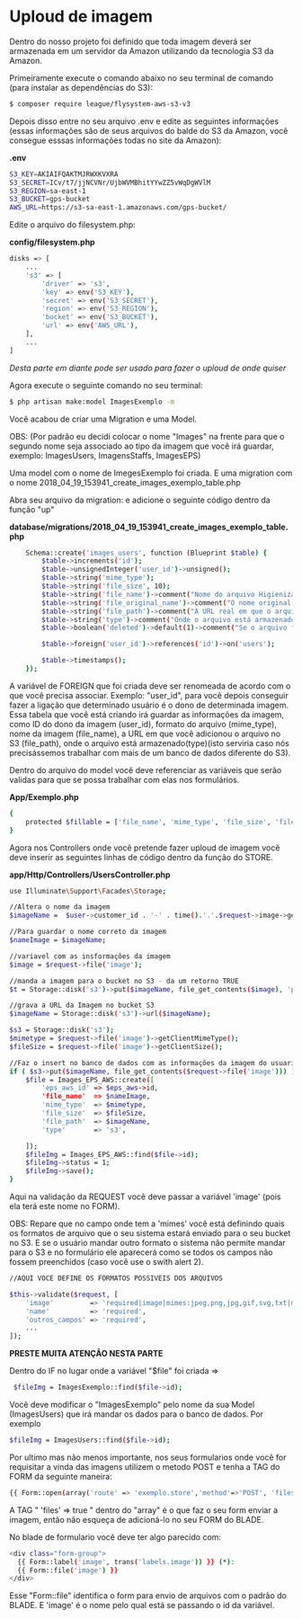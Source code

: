 # Uploud de imagem

Dentro do nosso projeto foi definido que toda imagem deverá ser armazenada em um servidor da Amazon utilizando da tecnologia S3 da Amazon.

Primeiramente execute o comando abaixo no seu terminal de comando (para instalar as dependências do S3):

```bash
$ composer require league/flysystem-aws-s3-v3
```

Depois disso entre no seu arquivo .env e edite as seguintes informações (essas informações são de seus arquivos do balde do S3 da Amazon, você consegue esssas informações todas no site da Amazon):

**.env**

```bash
S3_KEY=AKIAIFQAKTMJRWXKVXRA
S3_SECRET=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
S3_REGION=sa-east-1
S3_BUCKET=gps-bucket
AWS_URL=https://s3-sa-east-1.amazonaws.com/gps-bucket/
```

Edite o arquivo do filesystem.php:

**config/filesystem.php**

```bash
disks => [
    ...
    's3' => [
        'driver' => 's3',
        'key' => env('S3_KEY'),
        'secret' => env('S3_SECRET'),
        'region' => env('S3_REGION'),
        'bucket' => env('S3_BUCKET'),
        'url' => env('AWS_URL'),
    ],
    ...
]
```

_Desta parte em diante pode ser usado para fazer o uploud de onde quiser_

Agora execute o seguinte comando no seu terminal:

```bash
$ php artisan make:model ImagesExemplo -m
```

Você acabou de criar uma Migration e uma Model.

OBS: (Por padrão eu decidi colocar o nome "Images" na frente para que o segundo nome seja associado ao tipo da imagem que você irá guardar, exemplo: ImagesUsers, ImagensStaffs, ImagesEPS)

Uma model com o nome de ImegesExemplo foi criada. E uma migration com o nome 2018_04_19_153941_create_images_exemplo_table.php

Abra seu arquivo da migration: e adicione o seguinte código dentro da função "up"

**database/migrations/2018_04_19_153941_create_images_exemplo_table.php**

```bash
    Schema::create('images_users', function (Blueprint $table) {
        $table->increments('id');
        $table->unsignedInteger('user_id')->unsigned();
        $table->string('mime_type');
        $table->string('file_size', 10);
        $table->string('file_name')->comment("Nome do arquivo Higienizado");
        $table->string('file_original_name')->comment("O nome original do arquivo");
        $table->string('file_path')->comment("A URL real em que o arquivo está armazenado");
        $table->string('type')->comment("Onde o arquivo está armazenado. S3 / Local");
        $table->boolean('deleted')->default(1)->comment("Se o arquivo for excluido, estara status 0");

        $table->foreign('user_id')->references('id')->on('users');

        $table->timestamps();
    });
```

A variável de FOREIGN que foi criada deve ser renomeada de acordo com o que você precisa associar. Exemplo: "user_id", para você depois conseguir fazer a ligação que determinado usuário é o dono de determinada imagem. Essa tabela que você está criando irá guardar as informações da imagem, como ID do dono da imagem (user_id), formato do arquivo (mime_type), nome da imagem (file_name), a URL em que você adicionou o arquivo no S3 (file_path), onde o arquivo está armazenado(type)(isto serviria caso nós precisássemos trabalhar com mais de um banco de dados diferente do S3).

Dentro do arquivo do model você deve referenciar as variáveis que serão validas para que se possa trabalhar com elas nos formulários.

**App/Exemplo.php**

```bash
{
    protected $fillable = ['file_name', 'mime_type', 'file_size', 'file_original_name', 'file_path', 'status', 'type', 'user_id'];
}
```

Agora nos Controllers onde você pretende fazer uploud de imagem você deve inserir as seguintes linhas de código dentro da função do STORE.

**app/Http/Controllers/UsersController.php**

```bash
use Illuminate\Support\Facades\Storage;

//Altera o nome da imagem
$imageName =  $user->customer_id . '-' . time().'.'.$request->image->getClientOriginalExtension();

//Para guardar o nome correto da imagem
$nameImage = $imageName;

//variavel com as insformações da imagem
$image = $request->file('image');

//manda a imagem para o bucket no S3 - da um retorno TRUE
$t = Storage::disk('s3')->put($imageName, file_get_contents($image), 'public');

//grava a URL da Imagem no bucket S3
$imageName = Storage::disk('s3')->url($imageName);

$s3 = Storage::disk('s3');
$mimetype = $request->file('image')->getClientMimeType();
$fileSize = $request->file('image')->getClientSize();

//Faz o insert no banco de dados com as informações da imagem do usuarios
if ( $s3->put($imageName, file_get_contents($request->file('image'))) ) {
    $file = Images_EPS_AWS::create([
        'eps_aws_id' => $eps_aws->id,
        'file_name'  => $nameImage,
        'mime_type'  => $mimetype,
        'file_size'  => $fileSize,
        'file_path'  => $imageName,
        'type'       => 's3',

    ]);
    $fileImg = Images_EPS_AWS::find($file->id);
    $fileImg->status = 1;
    $fileImg->save();
}
```

Aqui na validação da REQUEST você deve passar a variável 'image' (pois ela terá este nome no FORM).

OBS: Repare que no campo onde tem a 'mimes' você está definindo quais os formatos de arquivo que o seu sistema estará enviado para o seu bucket no S3. E se o usuário mandar outro formato o sistema não permite mandar para o S3 e no formulário ele aparecerá como se todos os campos não fossem preenchidos (caso você use o swith alert 2).

```bash
//AQUI VOCE DEFINE OS FORMATOS POSSIVEIS DOS ARQUIVOS

$this->validate($request, [
    'image'         => 'required|image|mimes:jpeg,png,jpg,gif,svg,txt|max:2048',
    'name'          => 'required',
    'outros_campos' => 'required',
    ...
]);
```

**PRESTE MUITA ATENÇÃO NESTA PARTE**

Dentro do IF no lugar onde a variável "\$file" foi criada =>

```bash
 $fileImg = ImagesExemplo::find($file->id);
```

Você deve modificar o "ImagesExemplo" pelo nome da sua Model (ImagesUsers) que irá mandar os dados para o banco de dados. Por exemplo

```bash
$fileImg = ImagesUsers::find($file->id);
```

Por ultimo mas não menos importante, nos seus formularios onde você for requisitar a vinda das imagens utilizem o metodo POST e tenha a TAG do FORM da seguinte maneira:

```bash
{{ Form::open(array('route' => 'exemplo.store','method'=>'POST', 'files'=> true)) }}
```

A TAG " 'files' => true " dentro do "array" é o que faz o seu form enviar a imagem, então não esqueça de adicioná-lo no seu FORM do BLADE.

No blade de formulario você deve ter algo parecido com:

```bash
<div class="form-group">
  {{ Form::label('image', trans('labels.image')) }} (*):
  {{ Form::file('image') }}
</div>
```

Esse "Form::file" identifica o form para envio de arquivos com o padrão do BLADE. E 'image' é o nome pelo qual está se passando o id da variável.
